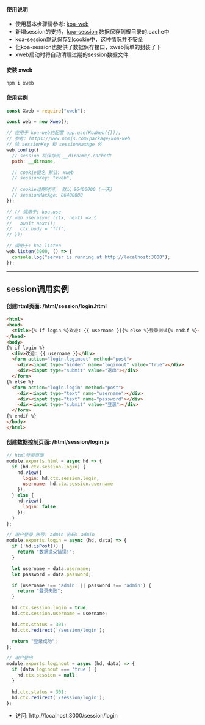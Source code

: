#### 使用说明

- 使用基本步骤请参考: [koa-web](https://www.npmjs.com/package/koa-web)
- 新增session的支持，[koa-session](https://www.npmjs.com/package/koa-session) 数据保存到根目录的.cache中
- koa-session默认保存到cookie中，这种情况并不安全
- 但koa-session也提供了数据保存接口，xweb简单的封装了下
- xweb启动时将自动清理过期的session数据文件

#### 安装 xweb

```
npm i xweb
```

#### 使用实例

```js
const Xweb = require("xweb");

const web = new Xweb();

// 应用于 koa-web的配置 app.use(KoaWeb({}));
// 参考: https://www.npmjs.com/package/koa-web
// 除 sessionKey 和 sessionMaxAge 外
web.config({
  // session 将保存到 __dirname/.cache中
  path: __dirname,

  // cookie键名 默认: xweb
  // sessionKey: "xweb",
  
  // cookie过期时间， 默认 86400000 (一天)
  // sessionMaxAge: 86400000
});

// // 调用于: koa.use
// web.use(async (ctx, next) => {
//   await next();
//   ctx.body = 'fff';
// });

// 调用于: koa.listen
web.listen(3000, () => {
  console.log("server is running at http://localhost:3000");
});
```

---

## session调用实例

#### 创建html页面: /html/session/login.html
```html
<html>
<head>
  <title>{% if login %}欢迎: {{ username }}{% else %}登录测试{% endif %}</title>
</head>
<body>
{% if login %}
  <div>欢迎: {{ username }}</div>
  <form action="login.loginout" method="post">
    <div><input type="hidden" name="loginout" value="true"></div>
    <div><input type="submit" value="退出"></div>
  </form>
{% else %}
  <form action="login.login" method="post">
    <div><input type="text" name="username"></div>
    <div><input type="text" name="password"></div>
    <div><input type="submit" value="登录"></div>
  </form>
{% endif %}
</body>
</html>
```

#### 创建数据控制页面: /html/session/login.js

```js
// html登录页面
module.exports.html = async hd => {
  if (hd.ctx.session.login) {
    hd.view({
      login: hd.ctx.session.login,
      username: hd.ctx.session.username
    });
  } else {
    hd.view({
      login: false
    });
  }
};

// 用户登录 账号: admin 密码: admin
module.exports.login = async (hd, data) => {
  if (!hd.isPost()) {
    return "数据提交错误!";
  }

  let username = data.username;
  let password = data.password;

  if (username !== 'admin' || password !== 'admin') {
    return "登录失败";
  }

  hd.ctx.session.login = true;
  hd.ctx.session.username = username;

  hd.ctx.status = 301;
  hd.ctx.redirect('/session/login');

  return "登录成功";
};

// 用户登出
module.exports.loginout = async (hd, data) => {
  if (data.loginout === 'true') {
    hd.ctx.session = null;
  }

  hd.ctx.status = 301;
  hd.ctx.redirect('/session/login');
};
```

- 访问: http://localhost:3000/session/login